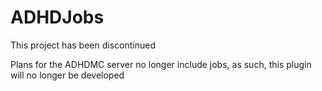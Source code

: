 # ADHDJobs
This project has been discontinued

Plans for the ADHDMC server no longer include jobs, as such, this plugin will no longer be developed
